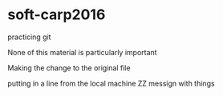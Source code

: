 # soft-carp2016
practicing git

None of this material is particularly important

Making the change to the original file

putting in a line from the local machine
ZZ
messign with things
